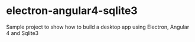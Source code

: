 # electron-angular4-sqlite3
Sample project to show how to build a desktop app using Electron, Angular 4 and Sqlite3

